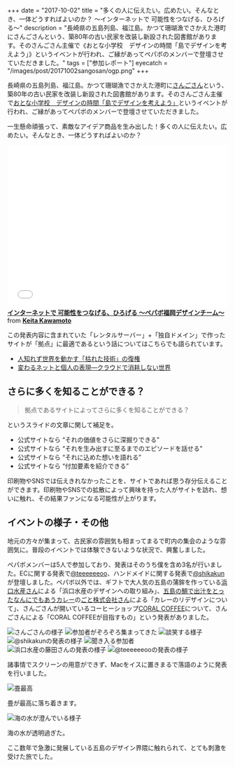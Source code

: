 +++
date = "2017-10-02"
title = "多くの人に伝えたい。広めたい。そんなとき、一体どうすればよいのか？ 〜インターネットで 可能性をつなげる、ひろげる〜"
description = "長崎県の五島列島、福江島。かつて珊瑚漁でさかえた港町にさんごさんという、築80年の古い民家を改装し新設された図書館があります。そのさんごさん主催で《おとな小学校　デザインの時間「島でデザインを考えよう」》というイベントが行われ、ご縁があってペパボのメンバーで登壇させていただきました。"
tags = ["参加レポート"]
eyecatch = "/images/post/20171002sangosan/ogp.png"
+++

長崎県の五島列島、福江島。かつて珊瑚漁でさかえた港町に[さんごさん](http://sangosan.net/)という、築80年の古い民家を改装し新設された図書館があります。そのさんごさん主催で[おとな小学校　デザインの時間「島でデザインを考えよう」](https://www.facebook.com/sangosan/posts/826383214190495)というイベントが行われ、ご縁があってペパボのメンバーで登壇させていただきました。

一生懸命頑張って、素敵なアイデア商品を生み出した！多くの人に伝えたい。広めたい。そんなとき、一体どうすればよいのか？

<iframe src="//www.slideshare.net/slideshow/embed_code/key/IIK5y5fdEo9hin" width="595" height="371" frameborder="0" marginwidth="0" marginheight="0" scrolling="no" style="max-width: 100%;" allowfullscreen> </iframe> <strong> <a href="//www.slideshare.net/keitakawamoto/ss-80337485" title="インターネットで 可能性をつなげる、ひろげる 〜ペパボ福岡デザインチーム〜" target="_blank">インターネットで 可能性をつなげる、ひろげる 〜ペパボ福岡デザインチーム〜</a> </strong> from <strong><a href="https://www.slideshare.net/keitakawamoto" target="_blank">Keita Kawamoto</a></strong>

この発表内容に含まれていた「レンタルサーバー」+「独自ドメイン」で作ったサイトが「拠点」に最適であるという話についてはこちらでも語られています。

- [人知れず世界を動かす「枯れた技術」の復権](https://newspicks.com/news/2050425/body/)
- [変わるネットと個人の表現―クラウドで消耗しない世界](https://newspicks.com/news/2110532/body/)

## さらに多くを知ることができる？

> 拠点であるサイトによってさらに多くを知ることができる？

というスライドの文章に関して補足を。

- 公式サイトなら “それの価値をさらに深掘りできる”
- 公式サイトなら “それを生み出すに至るまでのエピソードを話せる”
- 公式サイトなら “それに込めた想いを語れる”
- 公式サイトなら “付加要素を紹介できる”

印刷物やSNSでは伝えきれなかったことを、サイトであれば思う存分伝えることができます。印刷物やSNSでの拡散によって興味を持った人がサイトを訪れ、想いに触れ、その結果ファンになる可能性が上がります。

## イベントの様子・その他

地元の方々が集まって、古民家の雰囲気も相まってまるで町内の集会のような雰囲気に。普段のイベントでは体験できないような状況で、興奮しました。

ペパボメンバーは5人で参加しており、発表はそのうち僕を含め3名が行いました。ECに関する発表で[@teeeeeeoo](https://twitter.com/teeeeeeoo)、ハンドメイドに関する発表で[@shikakun](https://twitter.com/shikakun)が登壇しました。ペパボ以外では、ギフトで大人気の五島の蒲鉾を作っている[浜口水産さん](http://www.goto-maki.net/)による「浜口水産のデザインへの取り組み」、[五島の鯛で出汁をとったなんにでもあうカレー](http://curry.nagasakigoto.net/)の[ごと株式会社さん](https://nagasakigoto.net/)による「カレーのリデザインについて」、さんごさんが開いているコーヒーショップ[CORAL COFFEE](https://twitter.com/353sangosan)について、さんごさんによる「CORAL COFFEEが目指すもの」という発表がありました。

![さんごさんの様子](/images/post/20171002sangosan/20171002sangosan_1.png)
![参加者がぞろぞろ集まってきた](/images/post/20171002sangosan/20171002sangosan_2.png)
![談笑する様子](/images/post/20171002sangosan/20171002sangosan_3.png)
![@shikakunの発表の様子](/images/post/20171002sangosan/20171002sangosan_4.png)
![聞き入る参加者](/images/post/20171002sangosan/20171002sangosan_5.png)
![浜口水産の藤田さんの発表の様子](/images/post/20171002sangosan/20171002sangosan_6.png)
![@teeeeeeooの発表の様子](/images/post/20171002sangosan/20171002sangosan_7.png)

諸事情でスクリーンの用意ができず、Macをイスに置きまるで落語のように発表を行いました。

![畳最高](/images/post/20171002sangosan/20171002sangosan_8.png)

畳が最高に落ち着きます。

![海の水が澄んでいる様子](/images/post/20171002sangosan/20171002sangosan_9.png)

海の水が透明過ぎた。

ここ数年で急激に発展している五島のデザイン界隈に触れられて、とても刺激を受けた旅でした。
